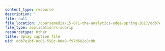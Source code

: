 ```yaml
---
content_type: resource
description: ''
file: null
file_location: /coursemedia/15-071-the-analytics-edge-spring-2017/ddb7e1bf0c01598cb0a9f97d682c8c8b_exav1FKMfbw.vtt
file_type: application/x-subrip
resourcetype: Other
title: 3play caption file
uid: ddb7e1bf-0c01-598c-b0a9-f97d682c8c8b
---
```

